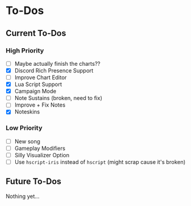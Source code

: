 # To-Dos
## Current To-Dos
### High Priority
* [ ] Maybe actually finish the charts??
* [X] Discord Rich Presence Support
* [ ] Improve Chart Editor
* [X] Lua Script Support
* [X] Campaign Mode
* [ ] Note Sustains (broken, need to fix)
* [ ] Improve + Fix Notes
* [X] Noteskins

### Low Priority
* [ ] New song
* [ ] Gameplay Modifiers
* [ ] Silly Visualizer Option
* [ ] Use `hscript-iris` instead of `hscript` (might scrap cause it's broken)

## Future To-Dos
Nothing yet...